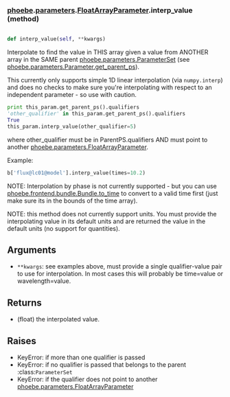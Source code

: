 ### [phoebe](phoebe.md).[parameters](phoebe.parameters.md).[FloatArrayParameter](phoebe.parameters.FloatArrayParameter.md).interp_value (method)


```py

def interp_value(self, **kwargs)

```



Interpolate to find the value in THIS array given a value from
ANOTHER array in the SAME parent [phoebe.parameters.ParameterSet](phoebe.parameters.ParameterSet.md)
(see [phoebe.parameters.Parameter.get_parent_ps](phoebe.parameters.Parameter.get_parent_ps.md)).

This currently only supports simple 1D linear interpolation (via
`numpy.interp`) and does no checks to make sure you're interpolating
with respect to an independent parameter - so use with caution.

```py
print this_param.get_parent_ps().qualifiers
'other_qualifier' in this_param.get_parent_ps().qualifiers
True
this_param.interp_value(other_qualifier=5)
```

where other_qualifier must be in ParentPS.qualifiers
AND must point to another [phoebe.parameters.FloatArrayParameter](phoebe.parameters.FloatArrayParameter.md).

Example:

```py
b['flux@lc01@model'].interp_value(times=10.2)
```

NOTE: Interpolation by phase is not currently supported - but you can use
[phoebe.frontend.bundle.Bundle.to_time](phoebe.frontend.bundle.Bundle.to_time.md) to convert to a valid
time first (just make sure its in the bounds of the time array).

NOTE: this method does not currently support units.  You must provide
the interpolating value in its default units and are returned the
value in the default units (no support for quantities).

Arguments
----------
* `**kwargs`: see examples above, must provide a single
    qualifier-value pair to use for interpolation.  In most cases
    this will probably be time=value or wavelength=value.

Returns
--------
* (float) the interpolated value.

Raises
--------
* KeyError: if more than one qualifier is passed
* KeyError: if no qualifier is passed that belongs to the
    parent :class:`ParameterSet`
* KeyError: if the qualifier does not point to another
    [phoebe.parameters.FloatArrayParameter](phoebe.parameters.FloatArrayParameter.md)

